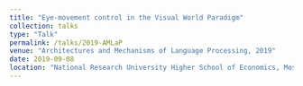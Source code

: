 ```yaml
---
title: "Eye-movement control in the Visual World Paradigm"
collection: talks
type: "Talk"
permalink: /talks/2019-AMLaP
venue: "Architectures and Mechanisms of Language Processing, 2019"
date: 2019-09-08
location: "National Research University Higher School of Economics, Moscow, Russiaamlap"
---
```


